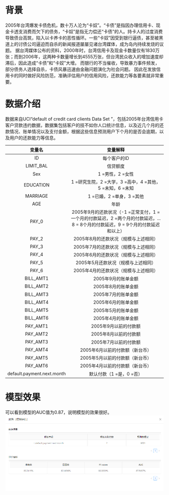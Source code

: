 

# 背景

2005年台湾爆发卡债危机，数十万人沦为“卡奴”。“卡债”是指因办理信用卡、现金卡透支消费而欠下的债务，“卡奴”是指无力偿还“卡债”的人。持卡人的过度消费导致债台高筑，陷入以卡养卡的恶性循环。一些“卡奴”因受到银行逼债，甚至被黑道上的讨债公司逼迫而自杀的新闻报道屡屡见诸台湾媒体，成为岛内持续发烧的议题。
据台湾媒体公布的资料，2000年时，台湾信用卡及现金卡数量仅有1830万张；而到2006年，这两种卡数量增长到4555万张，但台湾民众收入的增加速度却滞后，因此造成“卡债”和“卡奴”大增。
而银行的不当催收，导致暴力事件频发，部分债务人选择自杀，卡债风暴迅速由金融问题演化为社会问题。
因此在发放信用卡的同时做好风险防范，准确评估用户的信用风险，还款能力等各要素就非常重要。


# 数据介绍

数据来自UCI“default of credit card clients Data Set ”，包括2005年台湾信用卡客户贷款违约数据，数据集包括客户的技不如你人口统计信息，以及近几个月的还款情况、账单情况以及支付金额，根据这些信息预测用户下个月的是否会逾期，以及用户的还款能力等信息。

| 变量名| 变量解释 |
:---------:|:---------------------------------------------------------------------------------------------------------------------------------:
|ID         |每个客户的ID  |
| LIMIT_BAL | 信贷额度  |
|Sex        | 1 =男性，2 =女性 |
|EDUCATION  | 1 =研究生院，2 =大学，3 =高中，4 =其他，5 =未知，6 =未知 |
|MARRIAGE   | 1 =已婚，2 =单身，3 =其他  |
| AGE       | 年龄   |
| PAY_0     | 2005年9月的还款状况（-1 =正常支付，1 =一个月的付款延迟，2 =两个月的付款延迟，... 8 = 8个月的付款延迟，9 = 9个月的付款延迟和以上） |
|PAY_2      | 2005年8月的还款状况（规模与上述相同） |
| PAY_3     | 2005年7月的还款状况（规模与上述相同） |
| PAY_4     | 2005年6月的还款状况（规模与上述相同）   |
| PAY_5     | 2005年5月还款状况（规模与上述相同）  |
| PAY_6     | 2005年4月的还款状况（规模与上述相同）   |
| BILL_AMT1 | 2005年9月的账单金额  |
| BILL_AMT2 | 2005年8月的账单金额  |
|BILL_AMT3  | 2005年7月的账单金额     |
| BILL_AMT4 | 2005年6月的账单金额      |
| BILL_AMT5 | 2005年5月的账单金额    |
| BILL_AMT6 | 2005年4月的账单金额   |
| PAY_AMT1  | 2005年9月以前的付款额   |
| PAY_AMT2  | 2005年8月以前的付款额   |
| PAY_AMT3  | 2005年7月以前的付款额       |
| PAY_AMT4  | 2005年6月以前的付款额（新台币）  |
| PAY_AMT5  | 2005年5月以前的付款额（新台币）   |
| PAY_AMT6  | 2005年4月以前的付款额（新台币）    |
|  default.payment.next.month  |  默认付款（1 =是，0 =否） |



# 模型效果

可以看到模型的AUC值为0.87，说明模型的效果很好。
![模型效果](https://github.com/YangYY013/cube/blob/master/document/document/%E7%94%A8%E6%88%B7%E8%BF%98%E6%AC%BE/images/-_20190423104714.png)

